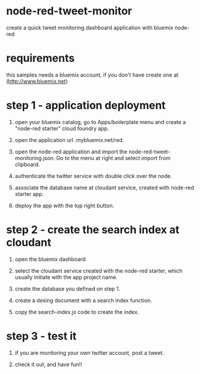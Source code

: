 # node-red-tweet-monitor
create a quick tweet monitoring dashboard application with bluemix node-red

# requirements
this samples needs a bluemix account, if you don't have create one at (http://www.bluemix.net)

# step 1 - application deployment
1. open your bluemix catalog, go to Apps/boilerplate menu and create a "node-red starter" cloud foundry app.

2. open the application url <myproject>.mybluemix.net/red.

3. open the node-red application and import the node-red-tweet-monitoring.json. Go to the menu at right and select import from clipboard.

4. authenticate the twitter service with double click over the node.

5. associate the database name at cloudant service, created with node-red starter app.

6. deploy the app with the top right button.

# step 2 - create the search index at cloudant

1. open the bluemix dashboard

2. select the cloudant service created with the node-red starter, which usually initiate with the app project name.

3. create the database you defined on step 1.

4. create a desing document with a search index function.

5. copy the search-index.js code to create the index.

# step 3 - test it

1. if you are monitoring your own twitter account, post a tweet.

2. check it out, and have fun!!


